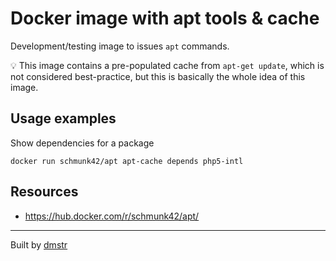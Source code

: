 # Docker image with apt tools & cache

Development/testing image to issues `apt` commands.

:bulb: This image contains a pre-populated cache from `apt-get update`, which is not considered best-practice, but this is basically the whole idea of this image.

## Usage examples

Show dependencies for a package

    docker run schmunk42/apt apt-cache depends php5-intl

## Resources

- https://hub.docker.com/r/schmunk42/apt/

---

Built by [dmstr](http://diemeisterei.de)
